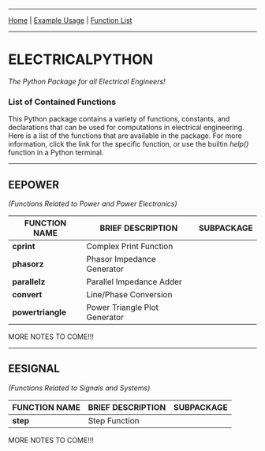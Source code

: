 
---

[Home](https://engineerjoe440.github.io/ELECTRICALPYTHON/index)
 | 
[Example Usage](https://engineerjoe440.github.io/ELECTRICALPYTHON/example)
 | 
[Function List](https://engineerjoe440.github.io/ELECTRICALPYTHON/functionlist)

---

# ELECTRICALPYTHON
*The Python Package for all Electrical Engineers!*

### List of Contained Functions
This Python package contains a variety of functions, constants, and declarations
that can be used for computations in electrical engineering. Here is a list of
the functions that are available in the package. For more information, click the
link for the specific function, or use the builtin *help()* function in a Python
terminal.

---

## EEPOWER
*(Functions Related to Power and Power Electronics)*

| FUNCTION NAME     | BRIEF DESCRIPTION             | SUBPACKAGE    |
|-------------------|-------------------------------|---------------|
|**cprint**         | Complex Print Function        |               |
|**phasorz**        | Phasor Impedance Generator    |               |
|**parallelz**      | Parallel Impedance Adder      |               |
|**convert**        | Line/Phase Conversion         |               |
|**powertriangle**  | Power Triangle Plot Generator |               |

 
 MORE NOTES TO COME!!!

---

## EESIGNAL
*(Functions Related to Signals and Systems)*

| FUNCTION NAME     | BRIEF DESCRIPTION             | SUBPACKAGE    |
|-------------------|-------------------------------|---------------|
|**step**           | Step Function                 |               |

MORE NOTES TO COME!!!

